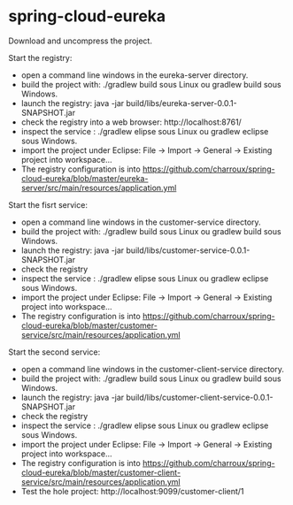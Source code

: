 # spring-cloud-eureka

Download and uncompress the project.

Start the registry: 

- open a command line windows  in the eureka-server directory.
- build the project with: ./gradlew build sous Linux ou gradlew build sous Windows.
- launch the registry: java -jar build/libs/eureka-server-0.0.1-SNAPSHOT.jar
- check the registry into a web browser: http://localhost:8761/
- inspect the service : ./gradlew elipse sous Linux ou gradlew eclipse sous Windows.
- import the project under Eclipse: File -> Import -> General -> Existing project into workspace...
- The registry configuration is into https://github.com/charroux/spring-cloud-eureka/blob/master/eureka-server/src/main/resources/application.yml

Start the fisrt service: 

- open a command line windows in the customer-service directory.
- build the project with: ./gradlew build sous Linux ou gradlew build sous Windows.
- launch the registry: java -jar build/libs/customer-service-0.0.1-SNAPSHOT.jar
- check the registry
- inspect the service : ./gradlew elipse sous Linux ou gradlew eclipse sous Windows.
- import the project under Eclipse: File -> Import -> General -> Existing project into workspace...
- The registry configuration is into https://github.com/charroux/spring-cloud-eureka/blob/master/customer-service/src/main/resources/application.yml

Start the second service: 

- open a command line windows in the customer-client-service directory.
- build the project with: ./gradlew build sous Linux ou gradlew build sous Windows.
- launch the registry: java -jar build/libs/customer-client-service-0.0.1-SNAPSHOT.jar
- check the registry
- inspect the service : ./gradlew elipse sous Linux ou gradlew eclipse sous Windows.
- import the project under Eclipse: File -> Import -> General -> Existing project into workspace...
- The registry configuration is into https://github.com/charroux/spring-cloud-eureka/blob/master/customer-client-service/src/main/resources/application.yml
- Test the hole project: http://localhost:9099/customer-client/1

